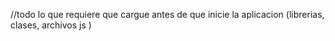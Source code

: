 //todo lo que requiere que cargue antes de que inicie la aplicacion (librerias, clases, archivos js )
